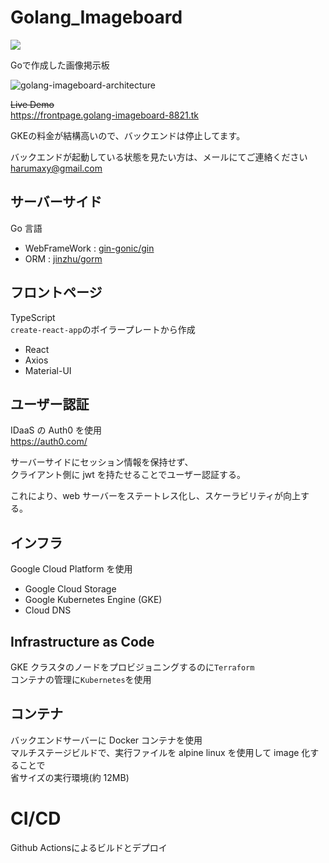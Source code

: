 # Golang_Imageboard
![](https://github.com/harumaxy/golang_imageboard/workflows/Docker%20Image%20CI/badge.svg)

Goで作成した画像掲示板

![golang-imageboard-architecture](https://user-images.githubusercontent.com/15980686/73503873-cc8a4280-4410-11ea-83a4-a0a807ad5f25.png)


~~Live Demo~~<br>
https://frontpage.golang-imageboard-8821.tk

GKEの料金が結構高いので、バックエンドは停止してます。

バックエンドが起動している状態を見たい方は、メールにてご連絡ください  
harumaxy@gmail.com


## サーバーサイド

Go 言語

- WebFrameWork : [gin-gonic/gin](https://github.com/gin-gonic/gin)
- ORM : [jinzhu/gorm](https://github.com/jinzhu/gorm)

## フロントページ

TypeScript<br>
`create-react-app`のボイラープレートから作成

- React
- Axios
- Material-UI

## ユーザー認証

IDaaS の Auth0 を使用<br>
https://auth0.com/

サーバーサイドにセッション情報を保持せず、<br>
クライアント側に jwt を持たせることでユーザー認証する。

これにより、web サーバーをステートレス化し、スケーラビリティが向上する。

## インフラ

Google Cloud Platform を使用

- Google Cloud Storage
- Google Kubernetes Engine (GKE)
- Cloud DNS

## Infrastructure as Code

GKE クラスタのノードをプロビジョニングするのに`Terraform`<br>
コンテナの管理に`Kubernetes`を使用

## コンテナ

バックエンドサーバーに Docker コンテナを使用<br>
マルチステージビルドで、実行ファイルを alpine linux を使用して image 化することで<br>
省サイズの実行環境(約 12MB)

# CI/CD
Github Actionsによるビルドとデプロイ


